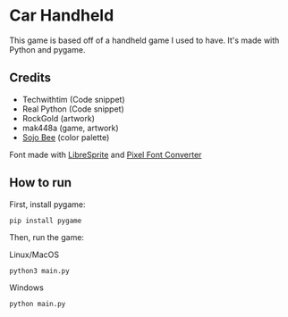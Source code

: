 # Car Handheld

This game is based off of a handheld game I used to have. It's made with Python and pygame.

## Credits
- Techwithtim (Code snippet)
- Real Python (Code snippet)
- RockGold (artwork)
- mak448a (game, artwork)
- [Sojo Bee](https://lospec.com/palette-list/calm37) (color palette)

Font made with [LibreSprite](https://libresprite.github.io/) and [Pixel Font Converter](https://yellowafterlife.itch.io/pixelfont)

## How to run
First, install pygame:
```shell
pip install pygame
```
 Then, run the game:

Linux/MacOS
```shell
python3 main.py
```
Windows
```shell
python main.py
```
